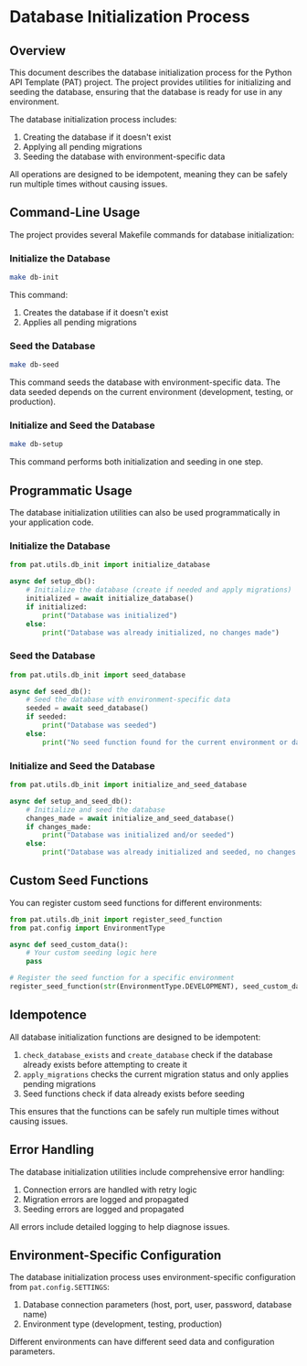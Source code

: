 # Database Initialization Process

## Overview

This document describes the database initialization process for the Python API Template (PAT) project. The project provides utilities for initializing and seeding the database, ensuring that the database is ready for use in any environment.

The database initialization process includes:
1. Creating the database if it doesn't exist
2. Applying all pending migrations
3. Seeding the database with environment-specific data

All operations are designed to be idempotent, meaning they can be safely run multiple times without causing issues.

## Command-Line Usage

The project provides several Makefile commands for database initialization:

### Initialize the Database

```bash
make db-init
```

This command:
1. Creates the database if it doesn't exist
2. Applies all pending migrations

### Seed the Database

```bash
make db-seed
```

This command seeds the database with environment-specific data. The data seeded depends on the current environment (development, testing, or production).

### Initialize and Seed the Database

```bash
make db-setup
```

This command performs both initialization and seeding in one step.

## Programmatic Usage

The database initialization utilities can also be used programmatically in your application code.

### Initialize the Database

```python
from pat.utils.db_init import initialize_database

async def setup_db():
    # Initialize the database (create if needed and apply migrations)
    initialized = await initialize_database()
    if initialized:
        print("Database was initialized")
    else:
        print("Database was already initialized, no changes made")
```

### Seed the Database

```python
from pat.utils.db_init import seed_database

async def seed_db():
    # Seed the database with environment-specific data
    seeded = await seed_database()
    if seeded:
        print("Database was seeded")
    else:
        print("No seed function found for the current environment or data already exists")
```

### Initialize and Seed the Database

```python
from pat.utils.db_init import initialize_and_seed_database

async def setup_and_seed_db():
    # Initialize and seed the database
    changes_made = await initialize_and_seed_database()
    if changes_made:
        print("Database was initialized and/or seeded")
    else:
        print("Database was already initialized and seeded, no changes made")
```

## Custom Seed Functions

You can register custom seed functions for different environments:

```python
from pat.utils.db_init import register_seed_function
from pat.config import EnvironmentType

async def seed_custom_data():
    # Your custom seeding logic here
    pass

# Register the seed function for a specific environment
register_seed_function(str(EnvironmentType.DEVELOPMENT), seed_custom_data)
```

## Idempotence

All database initialization functions are designed to be idempotent:

1. `check_database_exists` and `create_database` check if the database already exists before attempting to create it
2. `apply_migrations` checks the current migration status and only applies pending migrations
3. Seed functions check if data already exists before seeding

This ensures that the functions can be safely run multiple times without causing issues.

## Error Handling

The database initialization utilities include comprehensive error handling:

1. Connection errors are handled with retry logic
2. Migration errors are logged and propagated
3. Seeding errors are logged and propagated

All errors include detailed logging to help diagnose issues.

## Environment-Specific Configuration

The database initialization process uses environment-specific configuration from `pat.config.SETTINGS`:

1. Database connection parameters (host, port, user, password, database name)
2. Environment type (development, testing, production)

Different environments can have different seed data and configuration parameters.